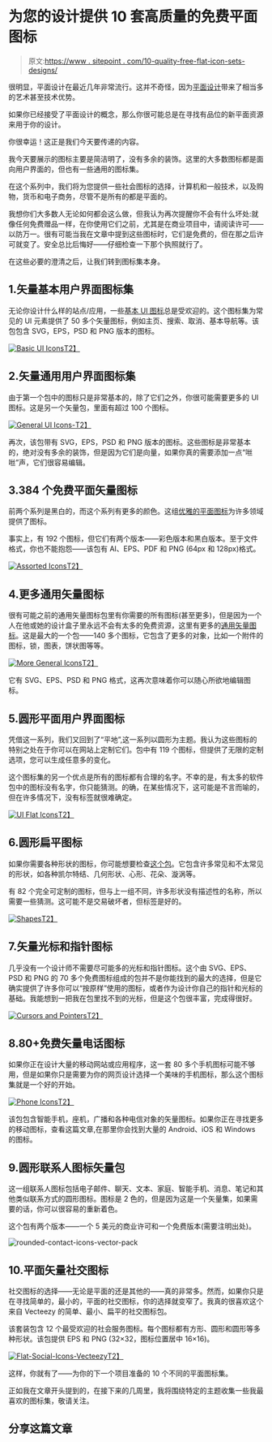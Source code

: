 # 为您的设计提供 10 套高质量的免费平面图标

> 原文:[https://www . sitepoint . com/10-quality-free-flat-icon-sets-designs/](https://www.sitepoint.com/10-quality-free-flat-icon-sets-designs/)

很明显，平面设计在最近几年非常流行。这并不奇怪，因为[平面设计](https://www.sitepoint.com/understanding-flat-design/)带来了相当多的艺术甚至技术优势。

如果你已经接受了平面设计的概念，那么你很可能总是在寻找有品位的新平面资源来用于你的设计。

你很幸运！这正是我们今天要传递的内容。

我今天要展示的图标主要是简洁明了，没有多余的装饰。这里的大多数图标都是面向用户界面的，但也有一些通用的图标集。

在这个系列中，我们将为您提供一些社会图标的选择，计算机和一般技术，以及购物，货币和电子商务，尽管不是所有的都是平面的。

我想你们大多数人无论如何都会这么做，但我认为再次提醒你不会有什么坏处:就像任何免费赠品一样，在你使用它们之前，尤其是在商业项目中，请阅读许可——以防万一。很有可能当我在文章中提到这些图标时，它们是免费的，但在那之后许可就变了。安全总比后悔好——仔细检查一下那个执照就行了。

在这些必要的澄清之后，让我们转到图标集本身。

## 1.矢量基本用户界面图标集

无论你设计什么样的站点/应用，一些[基本 UI 图标](http://www.flaticon.com/packs/basic-ui)总是受欢迎的。这个图标集为常见的 UI 元素提供了 50 多个矢量图标，例如主页、搜索、取消、基本导航等。该包包含 SVG，EPS，PSD 和 PNG 版本的图标。

[![Basic UI Icons](../Images/5293e15ba28fc55a113c475477abd5bc.png)T2】](http://www.flaticon.com/packs/basic-ui)

## 2.矢量通用用户界面图标集

由于第一个包中的图标只是非常基本的，除了它们之外，你很可能需要更多的 UI 图标。这是另一个矢量包，里面有超过 100 个图标。

[![General UI Icons-](../Images/8f4255ca2ba078c44ac413ad86c44bfc.png)T2】](http://www.flaticon.com/packs/general-ui)

再次，该包带有 SVG，EPS，PSD 和 PNG 版本的图标。这些图标是非常基本的，绝对没有多余的装饰，但是因为它们是向量，如果你真的需要添加一点“咝咝”声，它们很容易编辑。

## 3.384 个免费平面矢量图标

前两个系列是黑白的，而这个系列有更多的颜色。这组[优雅的平面图标](http://www.elegantthemes.com/blog/freebie-of-the-week/beautiful-flat-icons-for-free)为许多领域提供了图标。

事实上，有 192 个图标，但它们有两个版本——彩色版本和黑白版本。至于文件格式，你也不能抱怨——该包有 AI、EPS、PDF 和 PNG (64px 和 128px)格式。

[![ Assorted Icons](../Images/cff6b998feca073ca0d311f859128035.png)T2】](http://www.elegantthemes.com/blog/freebie-of-the-week/beautiful-flat-icons-for-free)

## 4.更多通用矢量图标

很有可能之前的通用矢量图标包里有你需要的所有图标(甚至更多)，但是因为一个人在他或她的设计盒子里永远不会有太多的免费资源，这里有更多的[通用矢量图标](http://www.flaticon.com/packs/icon-works)。这是最大的一个包——140 多个图标，它包含了更多的对象，比如一个附件的图标，锁，图表，饼状图等等。

[![More General Icons](../Images/633fa0c1dec9162011cf176446824669.png)T2】](http://www.flaticon.com/packs/icon-works)

它有 SVG、EPS、PSD 和 PNG 格式，这再次意味着你可以随心所欲地编辑图标。

## 5.圆形平面用户界面图标

凭借这一系列，我们又回到了“平地”,这一系列以圆形为主题。我认为这些图标的特别之处在于你可以在网站上定制它们。包中有 119 个图标，但提供了无限的定制选项，您可以生成任意多的变化。

这个图标集的另一个优点是所有的图标都有合理的名字。不幸的是，有太多的软件包中的图标没有名字，你只能猜测。的确，在某些情况下，这可能是不言而喻的，但在许多情况下，没有标签就很难确定。

[![UI Flat Icons](../Images/d80db279ec98a8df5a119babfce2b100.png)T2】](http://flaticons.net/category.php?c=User%20Interface)

## 6.圆形扁平图标

如果你需要各种形状的图标，你可能想要检查[这个包](http://flaticons.net/category.php?c=Shapes)。它包含许多常见和不太常见的形状，如各种凯尔特结、几何形状、心形、花朵、漩涡等。

有 82 个完全可定制的图标，但与上一组不同，许多形状没有描述性的名称，所以需要一些猜测。这可能不是交易破坏者，但标签是好的。

[![Shapes](../Images/3a80cf74efa496c6c896bc2aa74240c1.png)T2】](http://flaticons.net/category.php?c=Shapes)

## 7.矢量光标和指针图标

几乎没有一个设计师不需要尽可能多的光标和指针图标。这个由 SVG、EPS、PSD 和 PNG 的 70 多个免费图标组成的包并不是你能找到的最大的选择，但是它确实提供了许多你可以“按原样”使用的图标，或者作为设计你自己的指针和光标的基础。我能想到一把我在包里找不到的光标，但是这个包很丰富，完成得很好。

[![Cursors and Pointers](../Images/65a04ebb6d75d453cb83dd3983e2f7f1.png)T2】](http://www.flaticon.com/packs/cursors-and-pointers)

## 8.80+免费矢量电话图标

如果你正在设计大量的移动网站或应用程序，这一套 80 多个手机图标可能不够用，但是如果你只是需要为你的网页设计选择一个美味的手机图标，那么这个图标集就是一个好的开始。

[![Phone Icons](../Images/616a8eb4ad5a21c90a9874eeef4bd74b.png)T2】](http://www.flaticon.com/packs/phone-icons)

该包包含智能手机，座机，广播和各种电信对象的矢量图标。如果你正在寻找更多的移动图标，查看这篇文章,在那里你会找到大量的 Android、iOS 和 Windows 的图标。

## 9.圆形联系人图标矢量包

这一组联系人图标包括电子邮件、聊天、文本、家庭、智能手机、消息、笔记和其他类似联系方式的圆形图标。图标是 2 色的，但是因为这是一个矢量集，如果需要的话，你可以很容易的重新着色。

这个包有两个版本——一个 5 美元的商业许可和一个免费版本(需要注明出处)。

![rounded-contact-icons-vector-pack](../Images/e2f578e7ade75d9686854bd2c54407e5.png)

## 10.平面矢量社交图标

社交图标的选择——无论是平面的还是其他的——真的非常多。然而，如果你只是在寻找简单的，最小的，平面的社交图标，你的选择就变窄了。我真的很喜欢这个来自 Vecteezy 的简单、最小、扁平的社交图标包。

该套装包含 12 个最受欢迎的社会服务图标。每个图标都有方形、圆形和圆形等多种形状。该包提供 EPS 和 PNG (32×32，图标位置居中 16×16)。

[![Flat-Social-Icons-Vecteezy](../Images/2380b8c014f3c59d348d6eb498f29596.png)T2】](http://www.vecteezy.com/vector-icons/53242-flat-vector-social-icons-eps)

这样，你就有了——为你的下一个项目准备的 10 个不同的平面图标集。

正如我在文章开头提到的，在接下来的几周里，我将围绕特定的主题收集一些我最喜欢的图标集，敬请关注。

## 分享这篇文章
